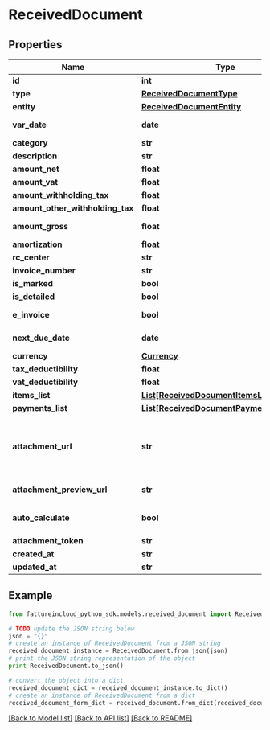 # ReceivedDocument


## Properties
Name | Type | Description | Notes
------------ | ------------- | ------------- | -------------
**id** | **int** | Unique identifier of the document. | [optional] 
**type** | [**ReceivedDocumentType**](ReceivedDocumentType.md) |  | [optional] 
**entity** | [**ReceivedDocumentEntity**](ReceivedDocumentEntity.md) |  | [optional] 
**var_date** | **date** | Date of the document [If not specified, today date is used]. | [optional] 
**category** | **str** | Document category. | [optional] 
**description** | **str** | Document description. | [optional] 
**amount_net** | **float** | Total net amount. | [optional] 
**amount_vat** | **float** | Total vat amount. | [optional] 
**amount_withholding_tax** | **float** | Withholding tax amount. | [optional] 
**amount_other_withholding_tax** | **float** | Other withholding tax amount. | [optional] 
**amount_gross** | **float** | [Read Only] Total gross amount. | [optional] [readonly] 
**amortization** | **float** | Amortization value | [optional] 
**rc_center** | **str** | Revenue center. | [optional] 
**invoice_number** | **str** | Invoice number | [optional] 
**is_marked** | **bool** |  | [optional] 
**is_detailed** | **bool** |  | [optional] 
**e_invoice** | **bool** | [Read Only] Indicates if this is an e-invoice. | [optional] 
**next_due_date** | **date** | [Read Only] Next due date. | [optional] [readonly] 
**currency** | [**Currency**](Currency.md) |  | [optional] 
**tax_deductibility** | **float** | Tax deducibility percentage. | [optional] 
**vat_deductibility** | **float** | Vat deducibility percentage. | [optional] 
**items_list** | [**List[ReceivedDocumentItemsListItem]**](ReceivedDocumentItemsListItem.md) |  | [optional] 
**payments_list** | [**List[ReceivedDocumentPaymentsListItem]**](ReceivedDocumentPaymentsListItem.md) |  | [optional] 
**attachment_url** | **str** | [Temporary] [Read Only]  Public url of the attached file. Authomatically set if a valid attachment token is passed via POST /received_documents or PUT /received_documents/{documentId}. | [optional] [readonly] 
**attachment_preview_url** | **str** | [Temporary] [Read Only]  Attachment preview url. | [optional] [readonly] 
**auto_calculate** | **bool** | If set to false total items amount and total payments amount can be different. | [optional] 
**attachment_token** | **str** | Uploaded attachement token. | [optional] 
**created_at** | **str** |  | [optional] 
**updated_at** | **str** |  | [optional] 

## Example

```python
from fattureincloud_python_sdk.models.received_document import ReceivedDocument

# TODO update the JSON string below
json = "{}"
# create an instance of ReceivedDocument from a JSON string
received_document_instance = ReceivedDocument.from_json(json)
# print the JSON string representation of the object
print ReceivedDocument.to_json()

# convert the object into a dict
received_document_dict = received_document_instance.to_dict()
# create an instance of ReceivedDocument from a dict
received_document_form_dict = received_document.from_dict(received_document_dict)
```
[[Back to Model list]](../README.md#documentation-for-models) [[Back to API list]](../README.md#documentation-for-api-endpoints) [[Back to README]](../README.md)


